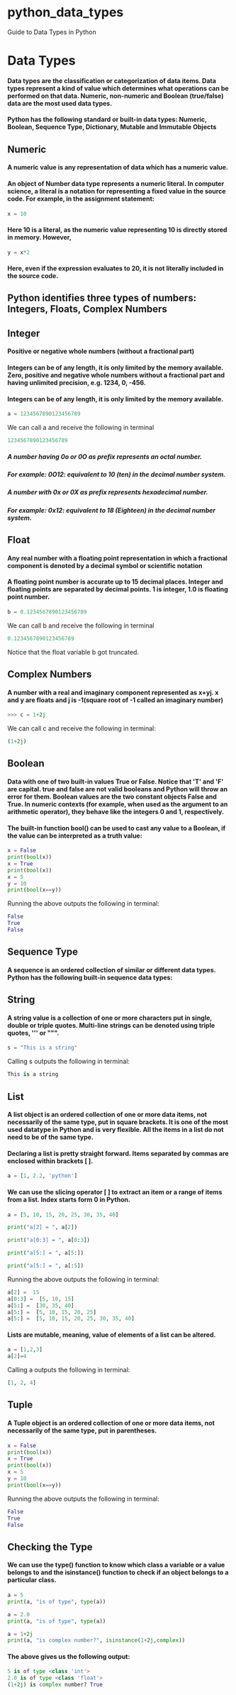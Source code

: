 # python_data_types
Guide to Data Types in Python

# Data Types

#### Data types are the classification or categorization of data items. Data types represent a kind of value which determines what operations can be performed on that data. Numeric, non-numeric and Boolean (true/false) data are the most used data types.

#### Python has the following standard or built-in data types: Numeric, Boolean, Sequence Type, Dictionary, Mutable and Immutable Objects

## Numeric
#### A numeric value is any representation of data which has a numeric value. 

#### An object of Number data type represents a numeric literal. In computer science, a literal is a notation for representing a fixed value in the source code. For example, in the assignment statement:

```Python
x = 10
```
#### Here 10 is a literal, as the numeric value representing 10 is directly stored in memory. However,
```Python
y = x*2
```
#### Here, even if the expression evaluates to 20, it is not literally included in the source code.


## Python identifies three types of numbers: Integers, Floats, Complex Numbers

## Integer

#### Positive or negative whole numbers (without a fractional part)

#### Integers can be of any length, it is only limited by the memory available. Zero, positive and negative whole numbers without a fractional part and having unlimited precision, e.g. 1234, 0, -456.

#### Integers can be of any length, it is only limited by the memory available.

```Python
a = 1234567890123456789
```
We can call a and receive the following in terminal
```Python
1234567890123456789
```


##### A number having 0o or 0O as prefix represents an octal number.

##### For example: 0O12: equivalent to 10 (ten) in the decimal number system.

##### A number with 0x or 0X as prefix represents hexadecimal number.

##### For example: 0x12: equivalent to 18 (Eighteen) in the decimal number system.

## Float

#### Any real number with a floating point representation in which a fractional component is denoted by a decimal symbol or scientific notation

#### A floating point number is accurate up to 15 decimal places. Integer and floating points are separated by decimal points. 1 is integer, 1.0 is floating point number.

```Python
b = 0.1234567890123456789
```
We can call b and receive the following in terminal
```Python
0.1234567890123456789
```
Notice that the float variable b got truncated.


## Complex Numbers

#### A number with a real and imaginary component represented as x+yj. x and y are floats and j is -1(square root of -1 called an imaginary number)

```Python
>>> c = 1+2j
````
We can call c and receive the following in terminal:
```Python
(1+2j)
```

## Boolean

#### Data with one of two built-in values True or False. Notice that 'T' and 'F' are capital. true and false are not valid booleans and Python will throw an error for them. Boolean values are the two constant objects False and True. In numeric contexts (for example, when used as the argument to an arithmetic operator), they behave like the integers 0 and 1, respectively. 

#### The built-in function bool() can be used to cast any value to a Boolean, if the value can be interpreted as a truth value:

```Python
x = False
print(bool(x)) 
x = True
print(bool(x)) 
x = 5
y = 10
print(bool(x==y)) 
```
Running the above outputs the following in terminal:
```Python
False
True
False
```

## Sequence Type

#### A sequence is an ordered collection of similar or different data types. Python has the following built-in sequence data types:

## String

#### A string value is a collection of one or more characters put in single, double or triple quotes. Multi-line strings can be denoted using triple quotes, ''' or """.


```Python
s = "This is a string"
```
Calling s outputs the following in terminal:
```Python
This is a string
```

## List

#### A list object is an ordered collection of one or more data items, not necessarily of the same type, put in square brackets. It is one of the most used datatype in Python and is very flexible. All the items in a list do not need to be of the same type.

#### Declaring a list is pretty straight forward. Items separated by commas are enclosed within brackets [ ].

```Python
a = [1, 2.2, 'python']
```

#### We can use the slicing operator [ ] to extract an item or a range of items from a list. Index starts form 0 in Python.

```Python
a = [5, 10, 15, 20, 25, 30, 35, 40]

print("a[2] = ", a[2])

print("a[0:3] = ", a[0:3])

print("a[5:] = ", a[5:])

print("a[5:] = ", a[:5])
```
Running the above outputs the following in terminal:
```Python
a[2] =  15
a[0:3] =  [5, 10, 15]
a[5:] =  [30, 35, 40]
a[5:] =  [5, 10, 15, 20, 25]
a[5:] =  [5, 10, 15, 20, 25, 30, 35, 40]
```
#### Lists are mutable, meaning, value of elements of a list can be altered.

```Python
a = [1,2,3]
a[2]=4
```
Calling a outputs the following in terminal:
```Python
[1, 2, 4]
````

## Tuple

#### A Tuple object is an ordered collection of one or more data items, not necessarily of the same type, put in parentheses.


```Python
x = False
print(bool(x)) 
x = True
print(bool(x)) 
x = 5
y = 10
print(bool(x==y)) 
```
Running the above outputs the following in terminal:
```Python
False
True
False
```

## Checking the Type

#### We can use the type() function to know which class a variable or a value belongs to and the isinstance() function to check if an object belongs to a particular class.

```python
a = 5
print(a, "is of type", type(a))

a = 2.0
print(a, "is of type", type(a))

a = 1+2j
print(a, "is complex number?", isinstance(1+2j,complex))
```

#### The above gives us the following output:

```python
5 is of type <class 'int'>
2.0 is of type <class 'float'>
(1+2j) is complex number? True
```

